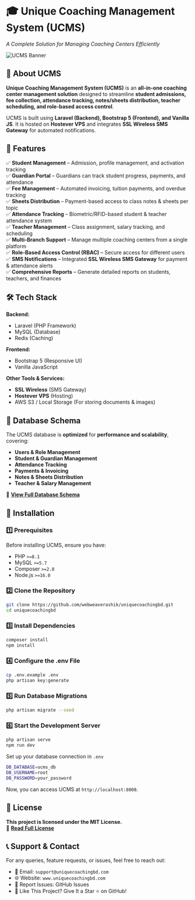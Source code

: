 # 🎓 Unique Coaching Management System (UCMS)
*A Complete Solution for Managing Coaching Centers Efficiently*

![UCMS Banner](https://scontent.fdac31-2.fna.fbcdn.net/v/t39.30808-6/480108574_1024583979717464_4542928628394930376_n.jpg?_nc_cat=107&ccb=1-7&_nc_sid=cc71e4&_nc_ohc=VkeSXFqswrgQ7kNvgFMbtM-&_nc_oc=AdjT2pmI_66TEjiMnJvJXxjlhgLihLdA-ejaNHSDiJ_x01X424DJGnA8YIBF8tGeN08&_nc_zt=23&_nc_ht=scontent.fdac31-2.fna&_nc_gid=AZzbO-hGt2VJyRBJa9L5Ibx&oh=00_AYDzOomTdX_5QjjUV2S0Rn85Nm0lyhasTa4w36lzqBoLag&oe=67C7AA49) <!-- Replace with actual banner image URL -->

## 📖 About UCMS
**Unique Coaching Management System (UCMS)** is an **all-in-one coaching center management solution** designed to streamline **student admissions, fee collection, attendance tracking, notes/sheets distribution, teacher scheduling, and role-based access control**.  

UCMS is built using **Laravel (Backend), Bootstrap 5 (Frontend), and Vanilla JS**. It is hosted on **Hostever VPS** and integrates **SSL Wireless SMS Gateway** for automated notifications.  

## 🚀 Features
✅ **Student Management** – Admission, profile management, and activation tracking  
✅ **Guardian Portal** – Guardians can track student progress, payments, and attendance  
✅ **Fee Management** – Automated invoicing, tuition payments, and overdue tracking  
✅ **Sheets Distribution** – Payment-based access to class notes & sheets per topic  
✅ **Attendance Tracking** – Biometric/RFID-based student & teacher attendance system  
✅ **Teacher Management** – Class assignment, salary tracking, and scheduling  
✅ **Multi-Branch Support** – Manage multiple coaching centers from a single platform  
✅ **Role-Based Access Control (RBAC)** – Secure access for different users  
✅ **SMS Notifications** – Integrated **SSL Wireless SMS Gateway** for payment & attendance alerts  
✅ **Comprehensive Reports** – Generate detailed reports on students, teachers, and finances  

## 🛠️ Tech Stack
**Backend:**  
- Laravel (PHP Framework)  
- MySQL (Database)  
- Redis (Caching)  

**Frontend:**  
- Bootstrap 5 (Responsive UI)  
- Vanilla JavaScript  

**Other Tools & Services:**  
- **SSL Wireless** (SMS Gateway)  
- **Hostever VPS** (Hosting)  
- AWS S3 / Local Storage (For storing documents & images)  

## 📂 Database Schema
The UCMS database is **optimized** for **performance and scalability**, covering:  
- **Users & Role Management**  
- **Student & Guardian Management**  
- **Attendance Tracking**  
- **Payments & Invoicing**  
- **Notes & Sheets Distribution**  
- **Teacher & Salary Management**  

📌 **[View Full Database Schema](https://your-schema-url.com)** <!-- Replace with actual link -->

## 🔧 Installation
### 1️⃣ Prerequisites
Before installing UCMS, ensure you have:  
- PHP `>=8.1`  
- MySQL `>=5.7`  
- Composer `>=2.0`  
- Node.js `>=16.0`  

### 2️⃣ Clone the Repository
```bash
git clone https://github.com/webweaverashik/uniquecoachingbd.git
cd uniquecoachingbd
```

### 3️⃣ Install Dependencies
```bash
composer install
npm install
```

### 4️⃣ Configure the .env File
```bash
cp .env.example .env
php artisan key:generate
```

### 5️⃣ Run Database Migrations
```bash
php artisan migrate --seed
```

### 6️⃣ Start the Development Server
```bash
php artisan serve
npm run dev
```

Set up your database connection in `.env`
```bash
DB_DATABASE=ucms_db
DB_USERNAME=root
DB_PASSWORD=your_password
```

Now, you can access UCMS at `http://localhost:8000`.


## 📜 License
**This project is licensed under the MIT License.** <br>
📌 **[Read Full License](https://opensource.org/licenses/MIT)**


## 📞 Support & Contact
For any queries, feature requests, or issues, feel free to reach out:
- 📧 Email: `support@uniquecoachingbd.com`
- 🌐 Website: `www.uniquecoachingbd.com`
- 🐛 Report Issues: GitHub Issues
- 🌟 Like This Project? Give It a Star ⭐ on GitHub!
